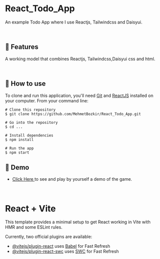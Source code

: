 # React_Todo_App


An example Todo App where I use Reactjs, Tailwindcss and Daisyui.


<p align="center"> 

<br> 
  
  :wrench: Features 
  ---------------------

  A working model that combines Reactjs, Tailwindcss,Daisyui css and html.
  
<br> 
  
  ## :book: How to use
To clone and run this application, you'll need [Git](https://git-scm.com/downloads) and [ReactJS](https://reactjs.org/docs/getting-started.html) installed on your computer. From your command line:

```
# Clone this repository
$ git clone https://github.com/MehmetBozkir/React_Todo_App.git

# Go into the repository
$ cd ...

# Install dependencies
$ npm install

# Run the app
$ npm start
```
## :link: Demo
  - <a target="_blank" href="https://react-todo-app-mehmet.netlify.app/"> Click Here </a> to see and play by yourself a demo of the game.

<br> 

# React + Vite

This template provides a minimal setup to get React working in Vite with HMR and some ESLint rules.

Currently, two official plugins are available:

- [@vitejs/plugin-react](https://github.com/vitejs/vite-plugin-react/blob/main/packages/plugin-react/README.md) uses [Babel](https://babeljs.io/) for Fast Refresh
- [@vitejs/plugin-react-swc](https://github.com/vitejs/vite-plugin-react-swc) uses [SWC](https://swc.rs/) for Fast Refresh
